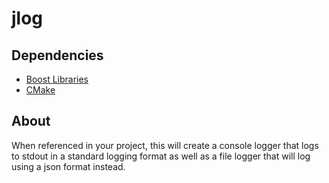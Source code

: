 # jlog
 
## Dependencies

- [Boost Libraries](https://www.boost.org)
- [CMake](https://cmake.org)

## About

When referenced in your project, this will create a console logger that logs to stdout in a standard logging format as well as a file logger that will log using a json format instead.
